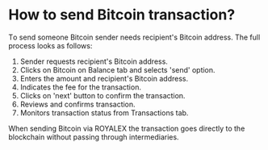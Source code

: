 # How to send Bitcoin transaction?

Тo send someone Bitcoin sender needs recipient's Bitcoin address. The full process looks as follows:

1. Sender requests recipient's Bitcoin address.
2. Clicks on Bitcoin on Balance tab and selects 'send' option.
3. Enters the amount and recipient's Bitcoin address.
4. Indicates the fee for the transaction.
5. Clicks on 'next' button to confirm the transaction.
6. Reviews and confirms transaction.
7. Monitors transaction status from Transactions tab.

When sending Bitcoin via ROYALEX the transaction goes directly to the blockchain without passing through intermediaries.
